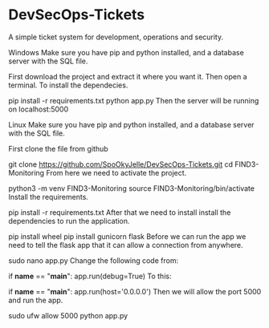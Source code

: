 # DevSecOps-Tickets
A simple ticket system for development, operations and security.

Windows
Make sure you have pip and python installed, and a database server with the SQL file.

First download the project and extract it where you want it. Then open a terminal. To install the dependecies.

pip install -r requirements.txt 
python app.py
Then the server will be running on localhost:5000

Linux
Make sure you have pip and python installed, and a database server with the SQL file.

First clone the file from github

git clone https://github.com/SpoOkyJelle/DevSecOps-Tickets.git
cd FIND3-Monitoring
From here we need to activate the project.

python3 -m venv FIND3-Monitoring
source FIND3-Monitoring/bin/activate
Install the requirements.

pip install -r requirements.txt 
After that we need to install install the dependencies to run the application.

pip install wheel
pip install gunicorn flask
Before we can run the app we need to tell the flask app that it can allow a connection from anywhere.

sudo nano app.py
Change the following code from:

if __name__ == "__main__":
  app.run(debug=True)
To this:

if __name__ == "__main__":
  app.run(host='0.0.0.0')
Then we will allow the port 5000 and run the app.

sudo ufw allow 5000
python app.py